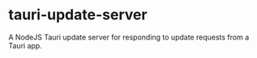 # tauri-update-server

A NodeJS Tauri update server for responding to update requests from a Tauri app.